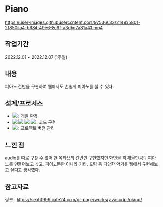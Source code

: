 # Piano



https://user-images.githubusercontent.com/97536033/214995801-2f850da4-b68d-49e6-8c9f-a3dbd7a81a43.mp4


## 작업기간

2022.12.01 ~ 2022.12.07 (1주일)

## 내용

피아노 건반을 구현하여 웹에서도 손쉽게 피아노를 칠 수 있다.

## 설계/프로세스

- <img src="https://img.shields.io/badge/Visual Studio Code-58A6FF?style=for-the-badge&logo=Visual Studio Code&logoColor=#00A9FF"> : 개발 환경
- <img src="https://img.shields.io/badge/html5-E34F26?style=for-the-badge&logo=html5&logoColor=white">  <img src="https://img.shields.io/badge/css-1572B6?style=for-the-badge&logo=css3&logoColor=white">  <img src="https://img.shields.io/badge/javascript-F7DF1E?style=for-the-badge&logo=javascript&logoColor=black">  <img src="https://img.shields.io/badge/jquery-0769AD?style=for-the-badge&logo=jquery&logoColor=white">  : 코드 구현
- <img src="https://img.shields.io/badge/github-181717?style=for-the-badge&logo=github&logoColor=white"> : 프로젝트 버전 관리

## 느낀 점
audio를 따로 구할 수 없어 한 옥타브의 건반만 구현했지만 화면을 꽉 채울만큼의 피아노를 만들어보고 싶고, 피아노뿐만 아니라 기타, 드럼 등 다양한 악기를 웹에서 구현해보고 싶다고 생각했다.

## 참고자료
링크 : https://seoh1999.cafe24.com/pr-page/works/javascript/piano/

